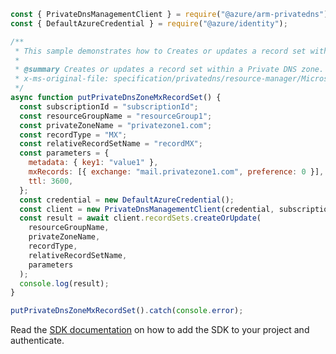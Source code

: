 ```javascript
const { PrivateDnsManagementClient } = require("@azure/arm-privatedns");
const { DefaultAzureCredential } = require("@azure/identity");

/**
 * This sample demonstrates how to Creates or updates a record set within a Private DNS zone.
 *
 * @summary Creates or updates a record set within a Private DNS zone.
 * x-ms-original-file: specification/privatedns/resource-manager/Microsoft.Network/stable/2020-06-01/examples/RecordSetMXPut.json
 */
async function putPrivateDnsZoneMxRecordSet() {
  const subscriptionId = "subscriptionId";
  const resourceGroupName = "resourceGroup1";
  const privateZoneName = "privatezone1.com";
  const recordType = "MX";
  const relativeRecordSetName = "recordMX";
  const parameters = {
    metadata: { key1: "value1" },
    mxRecords: [{ exchange: "mail.privatezone1.com", preference: 0 }],
    ttl: 3600,
  };
  const credential = new DefaultAzureCredential();
  const client = new PrivateDnsManagementClient(credential, subscriptionId);
  const result = await client.recordSets.createOrUpdate(
    resourceGroupName,
    privateZoneName,
    recordType,
    relativeRecordSetName,
    parameters
  );
  console.log(result);
}

putPrivateDnsZoneMxRecordSet().catch(console.error);
```

Read the [SDK documentation](https://github.com/Azure/azure-sdk-for-js/blob/%40azure%2Farm-privatedns_3.0.1/sdk/privatedns/arm-privatedns/README.md) on how to add the SDK to your project and authenticate.
